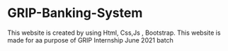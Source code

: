 # GRIP-Banking-System
This website is created by using Html, Css,Js , Bootstrap.
This website is made for aa purpose of GRIP Internship June 2021 batch
